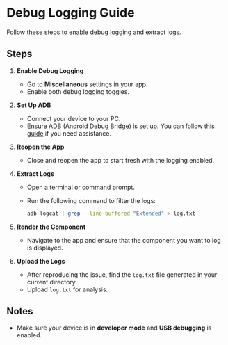 # Debug Logging Guide

Follow these steps to enable debug logging and extract logs.

## Steps

1. **Enable Debug Logging**
   - Go to **Miscellaneous** settings in your app.
   - Enable both debug logging toggles.

2. **Set Up ADB**
   - Connect your device to your PC.
   - Ensure ADB (Android Debug Bridge) is set up. You can follow [this guide](https://developer.android.com/studio/command-line/adb) if you need assistance.

3. **Reopen the App**
   - Close and reopen the app to start fresh with the logging enabled.

4. **Extract Logs**
   - Open a terminal or command prompt.
   - Run the following command to filter the logs:

     ```bash
     adb logcat | grep --line-buffered "Extended" > log.txt
     ```

5. **Render the Component**
   - Navigate to the app and ensure that the component you want to log is displayed.

6. **Upload the Logs**
   - After reproducing the issue, find the `log.txt` file generated in your current directory.
   - Upload `log.txt` for analysis.

## Notes

- Make sure your device is in **developer mode** and **USB debugging** is enabled.
